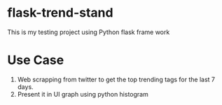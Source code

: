 # flask-trend-stand

This is my testing project using Python flask frame work

# Use Case
1. Web scrapping from twitter to get the top trending tags for the last 7 days.
2. Present it in UI graph using python histogram
